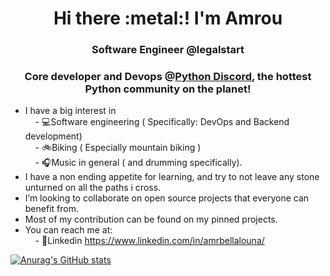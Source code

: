<h1 align="center">Hi there :metal:! I'm Amrou</h1>
<h3 align="center">Software Engineer @legalstart</h3>
<h3 align="center">Core developer and Devops @<a href=https://github.com/python-discord>Python Discord</a>, the hottest Python community on the planet!</h3>


- I have a big  interest in <br>
&nbsp;&nbsp;&nbsp;&nbsp;- :computer:Software engineering  ( Specifically: DevOps and Backend development)<br> 
&nbsp;&nbsp;&nbsp;&nbsp;- :bike:Biking ( Especially mountain biking )<br>
&nbsp;&nbsp;&nbsp;&nbsp;- :headphones:Music in general ( and drumming specifically).<br>
- I have a non ending appetite for learning, and try to not leave any stone unturned on all the paths i cross. <br>
- I’m looking to collaborate on open source projects that everyone can benefit from.<br>
- Most of my contribution can be found on my pinned projects.
- You can reach me at:<br>
&nbsp;&nbsp;&nbsp;&nbsp;- :link:Linkedin https://www.linkedin.com/in/amrbellalouna/


<!---
shtlrs/shtlrs is a ✨ special ✨ repository because its `README.md` (this file) appears on your GitHub profile.
You can click the Preview link to take a look at your changes.
--->


[![Anurag's GitHub stats](https://github-readme-stats.vercel.app/api?username=shtlrs)](https://github.com/anuraghazra/github-readme-stats)
